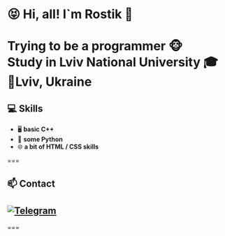 # 😝 Hi, all! I`m Rostik 👋

Trying to be a **programmer** 🐵  
Study in **Lviv National University** 🎓  
📍Lviv, Ukraine
===

## 💻 Skills
- 🖥 **basic C++**
- 🐍 **some Python**
- 🌐 **a bit of HTML / CSS skills**

===


## 📫 Contact 
[![Telegram](https://img.shields.io/badge/Telegram-0078D4?style=flat&logo=telegram)](https://t.me/xavusm)  
---


===

